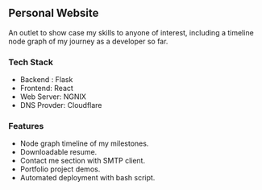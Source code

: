 ## Personal Website
An outlet to show case my skills to anyone of interest, including a timeline node graph of my journey as a developer so far.

### Tech Stack
- Backend : Flask
- Frontend: React
- Web Server: NGNIX
- DNS Provder: Cloudflare

### Features
- Node graph timeline of my milestones.
- Downloadable resume.
- Contact me section with SMTP client.
- Portfolio project demos.
- Automated deployment with bash script.
